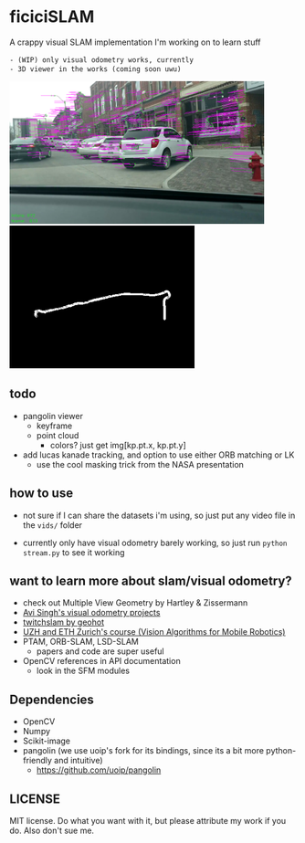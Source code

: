 # ficiciSLAM

A crappy visual SLAM implementation I'm working on to learn stuff


    - (WIP) only visual odometry works, currently
    - 3D viewer in the works (coming soon uwu)
<p float="left">
  <img src="resources/scene.png" height="250" />
  <img src="resources/vo.png" height="250" />
</p>

## todo
   - pangolin viewer
      - keyframe
      - point cloud
        - colors? just get img[kp.pt.x, kp.pt.y]
   - add lucas kanade tracking, and option to use either ORB matching or LK
      - use the cool masking trick from the NASA presentation


## how to use
   - not sure if I can share the datasets i'm using, so just put any video file in the `vids/` folder

   - currently only have visual odometry barely working, so just run `python stream.py` to see it working

want to learn more about slam/visual odometry?
---
   - check out Multiple View Geometry by Hartley & Zissermann
   - [Avi Singh's visual odometry projects](https://github.com/avisingh599/mono-vo)
   - [twitchslam by geohot](https://github.com/geohot/twitchslam)
   - [UZH and ETH Zurich's course (Vision Algorithms for Mobile Robotics)](https://web.archive.org/web/20171231011504/http://rpg.ifi.uzh.ch/teaching.html)
   - PTAM, ORB-SLAM, LSD-SLAM
     - papers and code are super useful
   - OpenCV references in API documentation
     - look in the SFM modules

## Dependencies
   - OpenCV
   - Numpy
   - Scikit-image
   - pangolin (we use uoip's fork for its bindings, since its a bit more python-friendly and intuitive)
      - https://github.com/uoip/pangolin

## LICENSE

MIT license. Do what you want with it, but please attribute my work if you do. Also don't sue me.
